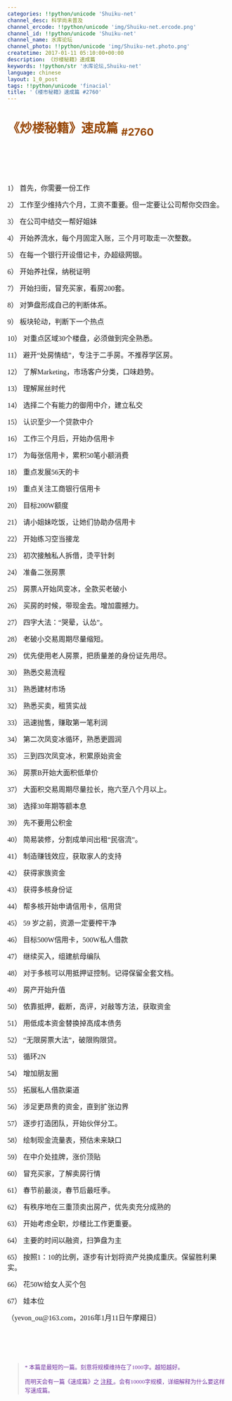 ```yaml
---
categories: !!python/unicode 'Shuiku-net'
channel_desc: 科学尚未普及
channel_ercode: !!python/unicode 'img/Shuiku-net.ercode.png'
channel_id: !!python/unicode 'Shuiku-net'
channel_name: 水库论坛
channel_photo: !!python/unicode 'img/Shuiku-net.photo.png'
createtime: 2017-01-11 05:10:00+00:00
description: 《炒楼秘籍》速成篇
keywords: !!python/str '水库论坛,Shuiku-net'
language: chinese
layout: 1_0_post
tags: !!python/unicode 'finacial'
title: '《楼市秘籍》速成篇 #2760'
---
```

<div class="rich_media_content" id="js_content">
<h1 style="line-height:150%">
<span style="font-family:宋体;color:#984806">
          《炒楼秘籍》速成篇
         </span>
<span style="color:#984806">
<sub>
           #2760
          </sub>
</span>
</h1>
<p style="line-height:150%">
<span style="font-size: 16px; line-height: 150%; font-family: 楷体;">
<br/>
</span>
</p>
<p style="line-height:150%">
<span style="font-size: 16px; line-height: 150%; font-family: 楷体;">
<br/>
</span>
</p>
<p style="line-height:150%">
<span style="font-size: 16px; line-height: 150%; font-family: 楷体;">
          1）
         </span>
<span style="font-size: 16px; line-height: 150%; font-family: 楷体;">
          首先，你需要一份工作
         </span>
<br/>
</p>
<p style="line-height:150%">
<span style="font-size:16px;line-height:150%;font-family:楷体">
          2）
         </span>
<span style="font-size:16px;line-height:150%;font-family:楷体">
          工作至少维持六个月，工资不重要。但一定要让公司帮你交四金。
         </span>
</p>
<p style="line-height:150%">
<span style="font-size:16px;line-height:150%;font-family:楷体">
          3）
         </span>
<span style="font-size:16px;line-height:150%;font-family:楷体">
          在公司中结交一帮好姐妹
         </span>
</p>
<p style="line-height:150%">
<span style="font-size:16px;line-height:150%;font-family:楷体">
          4）
         </span>
<span style="font-size:16px;line-height:150%;font-family:楷体">
          开始养流水，每个月固定入账，三个月可取走一次整数。
         </span>
</p>
<p style="line-height:150%">
<span style="font-size:16px;line-height:150%;font-family:楷体">
          5）
         </span>
<span style="font-size:16px;line-height:150%;font-family:楷体">
          在每一个银行开设借记卡，办超级网银。
         </span>
</p>
<p style="line-height:150%">
<span style="font-size:16px;line-height:150%;font-family:楷体">
          6）
         </span>
<span style="font-size:16px;line-height:150%;font-family:楷体">
          开始养社保，纳税证明
         </span>
</p>
<p style="line-height:150%">
<span style="font-size:16px;line-height:150%;font-family:楷体">
          7）
         </span>
<span style="font-size:16px;line-height:150%;font-family:楷体">
          开始扫街，冒充买家，看房200套。
         </span>
</p>
<p style="line-height:150%">
<span style="font-size:16px;line-height:150%;font-family:楷体">
          8）
         </span>
<span style="font-size:16px;line-height:150%;font-family:楷体">
          对笋盘形成自己的判断体系。
         </span>
</p>
<p style="line-height:150%">
<span style="font-size:16px;line-height:150%;font-family:楷体">
          9）
         </span>
<span style="font-size:16px;line-height:150%;font-family:楷体">
          板块轮动，判断下一个热点
         </span>
</p>
<p style="line-height:150%">
<span style="font-size:16px;line-height:150%;font-family:楷体">
          10）
          <span style="font-variant-numeric: normal;font-stretch: normal;font-size: 9px;line-height: normal">
</span>
</span>
<span style="font-size:16px;line-height:150%;font-family:楷体">
          对重点区域30个楼盘，必须做到完全熟悉。
         </span>
</p>
<p style="line-height:150%">
<span style="font-size:16px;line-height:150%;font-family:楷体">
          11）
          <span style="font-variant-numeric: normal;font-stretch: normal;font-size: 9px;line-height: normal">
</span>
</span>
<span style="font-size:16px;line-height:150%;font-family:楷体">
          避开“处房情结”，专注于二手房。不推荐学区房。
         </span>
</p>
<p style="line-height:150%">
<span style="font-size:16px;line-height:150%;font-family:楷体">
          12）
          <span style="font-variant-numeric: normal;font-stretch: normal;font-size: 9px;line-height: normal">
</span>
</span>
<span style="font-size:16px;line-height:150%;font-family:楷体">
          了解Marketing，市场客户分类，口味趋势。
         </span>
</p>
<p style="line-height:150%">
<span style="font-size:16px;line-height:150%;font-family:楷体">
          13）
          <span style="font-variant-numeric: normal;font-stretch: normal;font-size: 9px;line-height: normal">
</span>
</span>
<span style="font-size:16px;line-height:150%;font-family:楷体">
          理解屌丝时代
         </span>
</p>
<p style="line-height:150%">
<span style="font-size:16px;line-height:150%;font-family:楷体">
          14）
          <span style="font-variant-numeric: normal;font-stretch: normal;font-size: 9px;line-height: normal">
</span>
</span>
<span style="font-size:16px;line-height:150%;font-family:楷体">
          选择二个有能力的御用中介，建立私交
         </span>
</p>
<p style="line-height:150%">
<span style="font-size:16px;line-height:150%;font-family:楷体">
          15）
          <span style="font-variant-numeric: normal;font-stretch: normal;font-size: 9px;line-height: normal">
</span>
</span>
<span style="font-size:16px;line-height:150%;font-family:楷体">
          认识至少一个贷款中介
         </span>
</p>
<p style="line-height:150%">
<span style="font-size:16px;line-height:150%;font-family:楷体">
          16）
          <span style="font-variant-numeric: normal;font-stretch: normal;font-size: 9px;line-height: normal">
</span>
</span>
<span style="font-size:16px;line-height:150%;font-family:楷体">
          工作三个月后，开始办信用卡
         </span>
</p>
<p style="line-height:150%">
<span style="font-size:16px;line-height:150%;font-family:楷体">
          17）
          <span style="font-variant-numeric: normal;font-stretch: normal;font-size: 9px;line-height: normal">
</span>
</span>
<span style="font-size:16px;line-height:150%;font-family:楷体">
          为每张信用卡，累积50笔小额消费
         </span>
</p>
<p style="line-height:150%">
<span style="font-size:16px;line-height:150%;font-family:楷体">
          18）
          <span style="font-variant-numeric: normal;font-stretch: normal;font-size: 9px;line-height: normal">
</span>
</span>
<span style="font-size:16px;line-height:150%;font-family:楷体">
          重点发展56天的卡
         </span>
</p>
<p style="line-height:150%">
<span style="font-size:16px;line-height:150%;font-family:楷体">
          19）
          <span style="font-variant-numeric: normal;font-stretch: normal;font-size: 9px;line-height: normal">
</span>
</span>
<span style="font-size:16px;line-height:150%;font-family:楷体">
          重点关注工商银行信用卡
         </span>
</p>
<p style="line-height:150%">
<span style="font-size:16px;line-height:150%;font-family:楷体">
          20）
          <span style="font-variant-numeric: normal;font-stretch: normal;font-size: 9px;line-height: normal">
</span>
</span>
<span style="font-size:16px;line-height:150%;font-family:楷体">
          目标200W额度
         </span>
</p>
<p style="line-height:150%">
<span style="font-size:16px;line-height:150%;font-family:楷体">
          21）
          <span style="font-variant-numeric: normal;font-stretch: normal;font-size: 9px;line-height: normal">
</span>
</span>
<span style="font-size:16px;line-height:150%;font-family:楷体">
          请小姐妹吃饭，让她们协助办信用卡
         </span>
</p>
<p style="line-height:150%">
<span style="font-size:16px;line-height:150%;font-family:楷体">
          22）
          <span style="font-variant-numeric: normal;font-stretch: normal;font-size: 9px;line-height: normal">
</span>
</span>
<span style="font-size:16px;line-height:150%;font-family:楷体">
          开始练习空当接龙
         </span>
</p>
<p style="line-height:150%">
<span style="font-size:16px;line-height:150%;font-family:楷体">
          23）
          <span style="font-variant-numeric: normal;font-stretch: normal;font-size: 9px;line-height: normal">
</span>
</span>
<span style="font-size:16px;line-height:150%;font-family:楷体">
          初次接触私人拆借，烫平针刺
         </span>
</p>
<p style="line-height:150%">
<span style="font-size:16px;line-height:150%;font-family:楷体">
          24）
          <span style="font-variant-numeric: normal;font-stretch: normal;font-size: 9px;line-height: normal">
</span>
</span>
<span style="font-size:16px;line-height:150%;font-family:楷体">
          准备二张房票
         </span>
</p>
<p style="line-height:150%">
<span style="font-size:16px;line-height:150%;font-family:楷体">
          25）
          <span style="font-variant-numeric: normal;font-stretch: normal;font-size: 9px;line-height: normal">
</span>
</span>
<span style="font-size:16px;line-height:150%;font-family:楷体">
          房票A开始凤变冰，全款买老破小
         </span>
</p>
<p style="line-height:150%">
<span style="font-size:16px;line-height:150%;font-family:楷体">
          26）
          <span style="font-variant-numeric: normal;font-stretch: normal;font-size: 9px;line-height: normal">
</span>
</span>
<span style="font-size:16px;line-height:150%;font-family:楷体">
          买房的时候，带现金去。增加震撼力。
         </span>
</p>
<p style="line-height:150%">
<span style="font-size:16px;line-height:150%;font-family:楷体">
          27）
          <span style="font-variant-numeric: normal;font-stretch: normal;font-size: 9px;line-height: normal">
</span>
</span>
<span style="font-size:16px;line-height:150%;font-family:楷体">
          四字大法：“哭晕，认怂”。
         </span>
</p>
<p style="line-height:150%">
<span style="font-size:16px;line-height:150%;font-family:楷体">
          28）
          <span style="font-variant-numeric: normal;font-stretch: normal;font-size: 9px;line-height: normal">
</span>
</span>
<span style="font-size:16px;line-height:150%;font-family:楷体">
          老破小交易周期尽量缩短。
         </span>
</p>
<p style="line-height:150%">
<span style="font-size:16px;line-height:150%;font-family:楷体">
          29）
          <span style="font-variant-numeric: normal;font-stretch: normal;font-size: 9px;line-height: normal">
</span>
</span>
<span style="font-size:16px;line-height:150%;font-family:楷体">
          优先使用老人房票，把质量差的身份证先用尽。
         </span>
</p>
<p style="line-height:150%">
<span style="font-size:16px;line-height:150%;font-family:楷体">
          30）
          <span style="font-variant-numeric: normal;font-stretch: normal;font-size: 9px;line-height: normal">
</span>
</span>
<span style="font-size:16px;line-height:150%;font-family:楷体">
          熟悉交易流程
         </span>
</p>
<p style="line-height:150%">
<span style="font-size:16px;line-height:150%;font-family:楷体">
          31）
          <span style="font-variant-numeric: normal;font-stretch: normal;font-size: 9px;line-height: normal">
</span>
</span>
<span style="font-size:16px;line-height:150%;font-family:楷体">
          熟悉建材市场
         </span>
</p>
<p style="line-height:150%">
<span style="font-size:16px;line-height:150%;font-family:楷体">
          32）
          <span style="font-variant-numeric: normal;font-stretch: normal;font-size: 9px;line-height: normal">
</span>
</span>
<span style="font-size:16px;line-height:150%;font-family:楷体">
          熟悉买卖，租赁实战
         </span>
</p>
<p style="line-height:150%">
<span style="font-size:16px;line-height:150%;font-family:楷体">
          33）
          <span style="font-variant-numeric: normal;font-stretch: normal;font-size: 9px;line-height: normal">
</span>
</span>
<span style="font-size:16px;line-height:150%;font-family:楷体">
          迅速抛售，赚取第一笔利润
         </span>
</p>
<p style="line-height:150%">
<span style="font-size:16px;line-height:150%;font-family:楷体">
          34）
          <span style="font-variant-numeric: normal;font-stretch: normal;font-size: 9px;line-height: normal">
</span>
</span>
<span style="font-size:16px;line-height:150%;font-family:楷体">
          第二次凤变冰循环，熟悉更圆润
         </span>
</p>
<p style="line-height:150%">
<span style="font-size:16px;line-height:150%;font-family:楷体">
          35）
          <span style="font-variant-numeric: normal;font-stretch: normal;font-size: 9px;line-height: normal">
</span>
</span>
<span style="font-size:16px;line-height:150%;font-family:楷体">
          三到四次凤变冰，积累原始资金
         </span>
</p>
<p style="line-height:150%">
<span style="font-size:16px;line-height:150%;font-family:楷体">
          36）
          <span style="font-variant-numeric: normal;font-stretch: normal;font-size: 9px;line-height: normal">
</span>
</span>
<span style="font-size:16px;line-height:150%;font-family:楷体">
          房票B开始大面积低单价
         </span>
</p>
<p style="line-height:150%">
<span style="font-size:16px;line-height:150%;font-family:楷体">
          37）
          <span style="font-variant-numeric: normal;font-stretch: normal;font-size: 9px;line-height: normal">
</span>
</span>
<span style="font-size:16px;line-height:150%;font-family:楷体">
          大面积交易周期尽量拉长，拖六至八个月以上。
         </span>
</p>
<p style="line-height:150%">
<span style="font-size:16px;line-height:150%;font-family:楷体">
          38）
          <span style="font-variant-numeric: normal;font-stretch: normal;font-size: 9px;line-height: normal">
</span>
</span>
<span style="font-size:16px;line-height:150%;font-family:楷体">
          选择30年期等额本息
         </span>
</p>
<p style="line-height:150%">
<span style="font-size:16px;line-height:150%;font-family:楷体">
          39）
          <span style="font-variant-numeric: normal;font-stretch: normal;font-size: 9px;line-height: normal">
</span>
</span>
<span style="font-size:16px;line-height:150%;font-family:楷体">
          先不要用公积金
         </span>
</p>
<p style="line-height:150%">
<span style="font-size:16px;line-height:150%;font-family:楷体">
          40）
          <span style="font-variant-numeric: normal;font-stretch: normal;font-size: 9px;line-height: normal">
</span>
</span>
<span style="font-size:16px;line-height:150%;font-family:楷体">
          简易装修，分割成单间出租“民宿流”。
         </span>
</p>
<p style="line-height:150%">
<span style="font-size:16px;line-height:150%;font-family:楷体">
          41）
          <span style="font-variant-numeric: normal;font-stretch: normal;font-size: 9px;line-height: normal">
</span>
</span>
<span style="font-size:16px;line-height:150%;font-family:楷体">
          制造赚钱效应，获取家人的支持
         </span>
</p>
<p style="line-height:150%">
<span style="font-size:16px;line-height:150%;font-family:楷体">
          42）
          <span style="font-variant-numeric: normal;font-stretch: normal;font-size: 9px;line-height: normal">
</span>
</span>
<span style="font-size:16px;line-height:150%;font-family:楷体">
          获得家族资金
         </span>
</p>
<p style="line-height:150%">
<span style="font-size:16px;line-height:150%;font-family:楷体">
          43）
          <span style="font-variant-numeric: normal;font-stretch: normal;font-size: 9px;line-height: normal">
</span>
</span>
<span style="font-size:16px;line-height:150%;font-family:楷体">
          获得多核身份证
         </span>
</p>
<p style="line-height:150%">
<span style="font-size:16px;line-height:150%;font-family:楷体">
          44）
          <span style="font-variant-numeric: normal;font-stretch: normal;font-size: 9px;line-height: normal">
</span>
</span>
<span style="font-size:16px;line-height:150%;font-family:楷体">
          帮多核开始申请信用卡，信用贷
         </span>
</p>
<p style="line-height:150%">
<span style="font-size:16px;line-height:150%;font-family:楷体">
          45）
          <span style="font-variant-numeric: normal;font-stretch: normal;font-size: 9px;line-height: normal">
</span>
</span>
<span style="font-size:16px;line-height:150%;font-family:楷体">
          59
         </span>
<span style="font-size:16px;line-height:150%;font-family:楷体">
          岁之前，资源一定要榨干净
         </span>
</p>
<p style="line-height:150%">
<span style="font-size:16px;line-height:150%;font-family:楷体">
          46）
          <span style="font-variant-numeric: normal;font-stretch: normal;font-size: 9px;line-height: normal">
</span>
</span>
<span style="font-size:16px;line-height:150%;font-family:楷体">
          目标500W信用卡，500W私人借款
         </span>
</p>
<p style="line-height:150%">
<span style="font-size:16px;line-height:150%;font-family:楷体">
          47）
          <span style="font-variant-numeric: normal;font-stretch: normal;font-size: 9px;line-height: normal">
</span>
</span>
<span style="font-size:16px;line-height:150%;font-family:楷体">
          继续买入，组建航母编队
         </span>
</p>
<p style="line-height:150%">
<span style="font-size:16px;line-height:150%;font-family:楷体">
          48）
          <span style="font-variant-numeric: normal;font-stretch: normal;font-size: 9px;line-height: normal">
</span>
</span>
<span style="font-size:16px;line-height:150%;font-family:楷体">
          对于多核可以用抵押证控制。记得保留全套文档。
         </span>
</p>
<p style="line-height:150%">
<span style="font-size:16px;line-height:150%;font-family:楷体">
          49）
          <span style="font-variant-numeric: normal;font-stretch: normal;font-size: 9px;line-height: normal">
</span>
</span>
<span style="font-size:16px;line-height:150%;font-family:楷体">
          房产开始升值
         </span>
</p>
<p style="line-height:150%">
<span style="font-size:16px;line-height:150%;font-family:楷体">
          50）
          <span style="font-variant-numeric: normal;font-stretch: normal;font-size: 9px;line-height: normal">
</span>
</span>
<span style="font-size:16px;line-height:150%;font-family:楷体">
          依靠抵押，截断，高评，对敲等方法，获取资金
         </span>
</p>
<p style="line-height:150%">
<span style="font-size:16px;line-height:150%;font-family:楷体">
          51）
          <span style="font-variant-numeric: normal;font-stretch: normal;font-size: 9px;line-height: normal">
</span>
</span>
<span style="font-size:16px;line-height:150%;font-family:楷体">
          用低成本资金替换掉高成本债务
         </span>
</p>
<p style="line-height:150%">
<span style="font-size:16px;line-height:150%;font-family:楷体">
          52）
          <span style="font-variant-numeric: normal;font-stretch: normal;font-size: 9px;line-height: normal">
</span>
</span>
<span style="font-size:16px;line-height:150%;font-family:楷体">
          “无限房票大法”，破限购限贷。
         </span>
</p>
<p style="line-height:150%">
<span style="font-size:16px;line-height:150%;font-family:楷体">
          53）
          <span style="font-variant-numeric: normal;font-stretch: normal;font-size: 9px;line-height: normal">
</span>
</span>
<span style="font-size:16px;line-height:150%;font-family:楷体">
          循环2N
         </span>
</p>
<p style="line-height:150%">
<span style="font-size:16px;line-height:150%;font-family:楷体">
          54）
          <span style="font-variant-numeric: normal;font-stretch: normal;font-size: 9px;line-height: normal">
</span>
</span>
<span style="font-size:16px;line-height:150%;font-family:楷体">
          增加朋友圈
         </span>
</p>
<p style="line-height:150%">
<span style="font-size:16px;line-height:150%;font-family:楷体">
          55）
          <span style="font-variant-numeric: normal;font-stretch: normal;font-size: 9px;line-height: normal">
</span>
</span>
<span style="font-size:16px;line-height:150%;font-family:楷体">
          拓展私人借款渠道
         </span>
</p>
<p style="line-height:150%">
<span style="font-size:16px;line-height:150%;font-family:楷体">
          56）
          <span style="font-variant-numeric: normal;font-stretch: normal;font-size: 9px;line-height: normal">
</span>
</span>
<span style="font-size:16px;line-height:150%;font-family:楷体">
          涉足更昂贵的资金，直到扩张边界
         </span>
</p>
<p style="line-height:150%">
<span style="font-size:16px;line-height:150%;font-family:楷体">
          57）
          <span style="font-variant-numeric: normal;font-stretch: normal;font-size: 9px;line-height: normal">
</span>
</span>
<span style="font-size:16px;line-height:150%;font-family:楷体">
          逐步打造团队，开始伙伴分工。
         </span>
</p>
<p style="line-height:150%">
<span style="font-size:16px;line-height:150%;font-family:楷体">
          58）
          <span style="font-variant-numeric: normal;font-stretch: normal;font-size: 9px;line-height: normal">
</span>
</span>
<span style="font-size:16px;line-height:150%;font-family:楷体">
          绘制现金流量表，预估未来缺口
         </span>
</p>
<p style="line-height:150%">
<span style="font-size:16px;line-height:150%;font-family:楷体">
          59）
          <span style="font-variant-numeric: normal;font-stretch: normal;font-size: 9px;line-height: normal">
</span>
</span>
<span style="font-size:16px;line-height:150%;font-family:楷体">
          在中介处挂牌，涨价顶贴
         </span>
</p>
<p style="line-height:150%">
<span style="font-size:16px;line-height:150%;font-family:楷体">
          60）
          <span style="font-variant-numeric: normal;font-stretch: normal;font-size: 9px;line-height: normal">
</span>
</span>
<span style="font-size:16px;line-height:150%;font-family:楷体">
          冒充买家，了解卖房行情
         </span>
</p>
<p style="line-height:150%">
<span style="font-size:16px;line-height:150%;font-family:楷体">
          61）
          <span style="font-variant-numeric: normal;font-stretch: normal;font-size: 9px;line-height: normal">
</span>
</span>
<span style="font-size:16px;line-height:150%;font-family:楷体">
          春节前最淡，春节后最旺季。
         </span>
</p>
<p style="line-height:150%">
<span style="font-size:16px;line-height:150%;font-family:楷体">
          62）
          <span style="font-variant-numeric: normal;font-stretch: normal;font-size: 9px;line-height: normal">
</span>
</span>
<span style="font-size:16px;line-height:150%;font-family:楷体">
          有秩序地在三重顶卖出房产，优先卖充分成熟的
         </span>
</p>
<p style="line-height:150%">
<span style="font-size:16px;line-height:150%;font-family:楷体">
          63）
          <span style="font-variant-numeric: normal;font-stretch: normal;font-size: 9px;line-height: normal">
</span>
</span>
<span style="font-size:16px;line-height:150%;font-family:楷体">
          开始考虑全职，炒楼比工作更重要。
         </span>
</p>
<p style="line-height:150%">
<span style="font-size:16px;line-height:150%;font-family:楷体">
          64）
          <span style="font-variant-numeric: normal;font-stretch: normal;font-size: 9px;line-height: normal">
</span>
</span>
<span style="font-size:16px;line-height:150%;font-family:楷体">
          主要的时间以融资，扫笋盘为主
         </span>
</p>
<p style="line-height:150%">
<span style="font-size:16px;line-height:150%;font-family:楷体">
          65）
          <span style="font-variant-numeric: normal;font-stretch: normal;font-size: 9px;line-height: normal">
</span>
</span>
<span style="font-size:16px;line-height:150%;font-family:楷体">
          按照1：10的比例，逐步有计划将资产兑换成重庆。保留胜利果实。
         </span>
</p>
<p style="line-height:150%">
<span style="font-size:16px;line-height:150%;font-family:楷体">
          66）
          <span style="font-variant-numeric: normal;font-stretch: normal;font-size: 9px;line-height: normal">
</span>
</span>
<span style="font-size:16px;line-height:150%;font-family:楷体">
          花50W给女人买个包
         </span>
</p>
<p style="line-height:150%">
<span style="font-size:16px;line-height:150%;font-family:楷体">
          67）
          <span style="font-variant-numeric: normal;font-stretch: normal;font-size: 9px;line-height: normal">
</span>
</span>
<span style="font-size:16px;line-height:150%;font-family:楷体">
          娃本位
         </span>
</p>
<p style="line-height:150%">
<span style="font-size:16px;line-height:150%;font-family:楷体">
</span>
</p>
<p style="line-height:150%">
<span style="font-size:16px;line-height:150%;font-family:楷体">
</span>
</p>
<p style="line-height:150%">
<span style="font-size:16px;line-height:150%;font-family:楷体">
</span>
</p>
<p style="line-height:150%">
<span style="font-size:16px;line-height:150%;font-family:楷体">
          （yevon_ou@163.com，2016年1月11日午摩羯日）
         </span>
</p>
<p style="line-height:150%">
<span style="font-size:16px;line-height:150%;font-family:楷体">
<br/>
</span>
</p>
<p style="line-height:150%">
<span style="font-size:16px;line-height:150%;font-family:楷体">
<br/>
</span>
</p>
<p style="line-height:150%">
<span style="font-size:16px;line-height:150%;font-family:楷体">
</span>
</p>
<blockquote>
<p style="line-height:150%">
<span style="font-size:13px;line-height:150%;font-family:楷体;color:#7030A0">
           *
          </span>
<span style="font-size:13px;line-height:150%;font-family:楷体;color:#7030A0">
           本篇是最短的一篇。刻意将规模维持在了1000字。越短越好。
          </span>
</p>
<p style="line-height:150%">
<span style="font-size:13px;line-height:150%;font-family:楷体;color:#7030A0">
           而明天会有一篇《速成篇》之
           <span style="text-decoration:underline;">
            注释
           </span>
           。会有10000字规模，详细解释为什么要这样写速成篇。
          </span>
</p>
</blockquote>
<p>
<br/>
</p>
<p>
<br/>
</p>
</div>